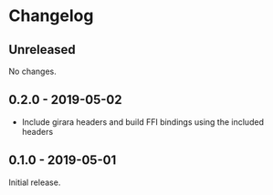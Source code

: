 # Changelog

## Unreleased

No changes.

## 0.2.0 - 2019-05-02

* Include girara headers and build FFI bindings using the included headers

## 0.1.0 - 2019-05-01

Initial release.
